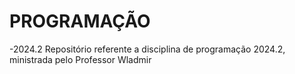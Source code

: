 # PROGRAMAÇÃO
-2024.2
Repositório referente a disciplina de programação 2024.2, ministrada pelo Professor Wladmir 
